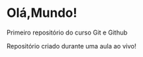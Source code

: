 # Olá,Mundo!
 Primeiro  repositório do curso Git e Github

Repositório criado durante uma aula ao vivo!  